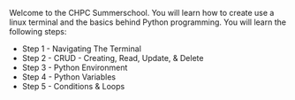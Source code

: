 Welcome to the CHPC Summerschool. You will learn how to create use a linux terminal and the basics behind Python programming. 
You will learn the following steps:
- Step 1 - Navigating The Terminal
- Step 2 - CRUD - Creating, Read, Update, & Delete
- Step 3 - Python Environment
- Step 4 - Python Variables
- Step 5 - Conditions & Loops


